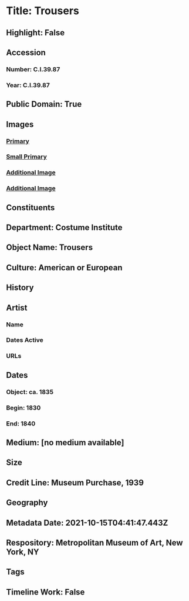 # Title: Trousers
## Highlight: False
## Accession
### Number: C.I.39.87
### Year: C.I.39.87
## Public Domain: True
## Images
### [Primary](https://images.metmuseum.org/CRDImages/ci/original/CI39.87_F.jpg)
### [Small Primary](https://images.metmuseum.org/CRDImages/ci/web-large/CI39.87_F.jpg)
### [Additional Image](https://images.metmuseum.org/CRDImages/ci/original/CI39.87_B.jpg)
### [Additional Image](https://images.metmuseum.org/CRDImages/ci/original/CI39.87_d.jpg)
## Constituents
## Department: Costume Institute
## Object Name: Trousers
## Culture: American or European
## History
## Artist
### Name
### Dates Active
### URLs
## Dates
### Object: ca. 1835
### Begin: 1830
### End: 1840
## Medium: [no medium available]
## Size
## Credit Line: Museum Purchase, 1939
## Geography
## Metadata Date: 2021-10-15T04:41:47.443Z
## Respository: Metropolitan Museum of Art, New York, NY
## Tags
## Timeline Work: False